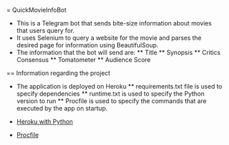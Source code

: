 = QuickMovieInfoBot

* This is a Telegram bot that sends bite-size information about movies that users query for.
* It uses Selenium to query a website for the movie and parses the desired page for information using BeautifulSoup.
* The information that the bot will send are:
** Title
** Synopsis
** Critics Consensus
** Tomatometer
** Audience Score

== Information regarding the project

* The application is deployed on Heroku
** requirements.txt file is used to specify dependencies
** runtime.txt is used to specify the Python version to run
** Procfile is used to specify the commands that are executed by the app on startup.

* [Heroku with Python](https://devcenter.heroku.com/articles/getting-started-with-python)
* [Procfile](https://devcenter.heroku.com/articles/procfile)
